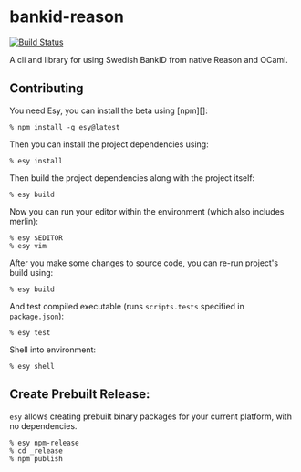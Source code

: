 # bankid-reason

[![Build Status](https://dev.azure.com/strid/OSS/_apis/build/status/ulrikstrid.bankid-reason?branchName=master)](https://dev.azure.com/strid/OSS/_build/latest?definitionId=22?branchName=master)

A cli and library for using Swedish BankID from native Reason and OCaml.

## Contributing

You need Esy, you can install the beta using [npm][]:

    % npm install -g esy@latest

Then you can install the project dependencies using:

    % esy install

Then build the project dependencies along with the project itself:

    % esy build

Now you can run your editor within the environment (which also includes merlin):

    % esy $EDITOR
    % esy vim

After you make some changes to source code, you can re-run project's build
using:

    % esy build

And test compiled executable (runs `scripts.tests` specified in
`package.json`):

    % esy test

Shell into environment:

    % esy shell

## Create Prebuilt Release:

`esy` allows creating prebuilt binary packages for your current platform, with
no dependencies.

    % esy npm-release
    % cd _release
    % npm publish
